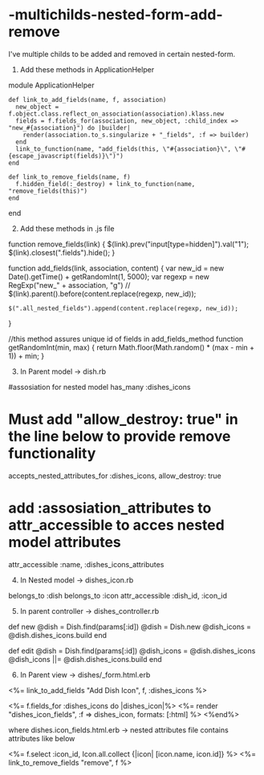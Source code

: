 -multichilds-nested-form-add-remove
===================================

I've multiple childs to be added and removed in certain nested-form.

1. Add these methods in ApplicationHelper

module ApplicationHelper

    def link_to_add_fields(name, f, association)
      new_object = f.object.class.reflect_on_association(association).klass.new
      fields = f.fields_for(association, new_object, :child_index => "new_#{association}") do |builder|
        render(association.to_s.singularize + "_fields", :f => builder)
      end
      link_to_function(name, "add_fields(this, \"#{association}\", \"#{escape_javascript(fields)}\")")
    end
  
    def link_to_remove_fields(name, f)
      f.hidden_field(:_destroy) + link_to_function(name, "remove_fields(this)")
    end
end



2. Add these methods in .js file

  function remove_fields(link) {
    $(link).prev("input[type=hidden]").val("1");
    $(link).closest(".fields").hide();
  }
  
  function add_fields(link, association, content) {
    var new_id = new Date().getTime() + getRandomInt(1, 5000);
    var regexp = new RegExp("new_" + association, "g")
    // $(link).parent().before(content.replace(regexp, new_id));
  
    $(".all_nested_fields").append(content.replace(regexp, new_id));
  }
  
  //this method assures unique id of fields in add_fields_method
  function getRandomInt(min, max) {
    return Math.floor(Math.random() * (max - min + 1)) + min;
  }
 

3. In Parent model -> dish.rb

  #assosiation for nested model
  has_many :dishes_icons
  # Must add "allow_destroy: true" in the line below to provide remove functionality
  accepts_nested_attributes_for :dishes_icons, allow_destroy: true

  # add :assosiation_attributes to attr_accessible to acces nested model attributes
  attr_accessible :name, :dishes_icons_attributes
  
  
4. In Nested model -> dishes_icon.rb

  belongs_to :dish
  belongs_to :icon
  attr_accessible :dish_id, :icon_id
  
5. In parent controller -> dishes_controller.rb


  def new
    @dish = Dish.find(params[:id])
    @dish = Dish.new
    @dish_icons = @dish.dishes_icons.build
  end

  def edit
    @dish = Dish.find(params[:id])
    @dish_icons = @dish.dishes_icons
    @dish_icons ||= @dish.dishes_icons.build
  end
  
  
  
6. In Parent view -> dishes/_form.html.erb  

  <!-- Multi Fields generation in nested form Start  -->
  <!-- Link to add Nested attributes -->
  <p><%= link_to_add_fields "Add Dish Icon", f, :dishes_icons %></p>
  <div class="dishes-icons">
    <!-- All nested fields Loop and partial,  the div below with class named "all_nested_fields" will be used in js method add_fields -->
    <div class="all_nested_fields" > 
      <%= f.fields_for :dishes_icons do |dishes_icon|%>
       <%= render "dishes_icon_fields", :f => dishes_icon, formats: [:html] %>
      <%end%>
    </div>
  </div>
  <!-- Multi Fields generation in nested form End  --> 


where dishes.icon_fields.html.erb -> nested attributes file contains attributes like below

  <div class="fields">
    <%= f.select :icon_id, Icon.all.collect {|icon| [icon.name, icon.id]} %>
    <%= link_to_remove_fields "remove", f %>
  </div>
 

 
  





 

